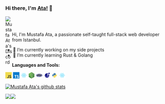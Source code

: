 ### Hi there, I'm [Ata!](https://mustafaata.dev) 👋

<a href="https://discord.gg/9am">
  <img align="left" alt="MustafaAta's Discord" width="21px" src="https://raw.githubusercontent.com/anuraghazra/anuraghazra/master/assets/discord-round.svg" />
</a>

<br />
<br />

Hi, I'm Mustafa Ata, a passionate self-taught full-stack web developer from Istanbul.

- 🔭 I’m currently working on my side projects
- 🌱 I’m currently learning Rust & Golang

**Languages and Tools:**  

<code><img height="20" src="https://raw.githubusercontent.com/github/explore/80688e429a7d4ef2fca1e82350fe8e3517d3494d/topics/javascript/javascript.png"></code>
<code><img height="20" src="https://raw.githubusercontent.com/github/explore/80688e429a7d4ef2fca1e82350fe8e3517d3494d/topics/typescript/typescript.png"></code>
<code><img height="20" src="https://raw.githubusercontent.com/github/explore/80688e429a7d4ef2fca1e82350fe8e3517d3494d/topics/react/react.png"></code>
<code><img height="20" src="https://raw.githubusercontent.com/github/explore/80688e429a7d4ef2fca1e82350fe8e3517d3494d/topics/nodejs/nodejs.png"></code>
<code><img height="20" src="https://raw.githubusercontent.com/github/explore/ccc16358ac4530c6a69b1b80c7223cd2744dea83/topics/php/php.png"></code>
<code><img height="20" src="https://raw.githubusercontent.com/github/explore/80688e429a7d4ef2fca1e82350fe8e3517d3494d/topics/lua/lua.png"></code>
<code><img height="20" src="https://raw.githubusercontent.com/github/explore/80688e429a7d4ef2fca1e82350fe8e3517d3494d/topics/python/python.png"></code>
<code><img height="20" src="https://raw.githubusercontent.com/github/explore/80688e429a7d4ef2fca1e82350fe8e3517d3494d/topics/react-native/react-native.png"></code>

[![Mustafa Ata's github stats](https://github-readme-stats.vercel.app/api?username=AtaRekt&show_icons=true&title_color=fff&icon_color=79ff97&text_color=9f9f9f&bg_color=151515)](https://github.com/AtaRekt)

<a href="https://github.com/AtaRekt/video-downloader">
  <img align="left" src="https://github-readme-stats.vercel.app/api/pin/?username=AtaRekt&repo=video-downloader&title_color=fff&icon_color=79ff97&text_color=9f9f9f&bg_color=151515" />
</a>

<a href="https://github.com/AtaRekt/roas-calculator">
  <img align="left" src="https://github-readme-stats.vercel.app/api/pin/?username=AtaRekt&repo=roas-calculator&title_color=fff&icon_color=79ff97&text_color=9f9f9f&bg_color=151515" />
</a>
